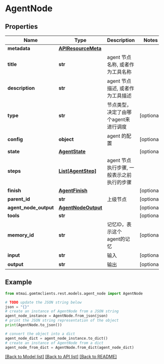 # AgentNode


## Properties

Name | Type | Description | Notes
------------ | ------------- | ------------- | -------------
**metadata** | [**APIResourceMeta**](APIResourceMeta.md) |  | 
**title** | **str** | agent 节点名称, 或者作为工具名称 | 
**description** | **str** | agent 节点描述, 或者作为工具描述 | 
**type** | **str** | 节点类型，决定了由哪个agent来进行调度 | [optional] 
**config** | **object** | agent 的配置 | [optional] 
**state** | [**AgentState**](AgentState.md) |  | [optional] 
**steps** | [**List[AgentStep]**](AgentStep.md) | agent 节点执行步骤, 一般表示之前执行的步骤 | 
**finish** | [**AgentFinish**](AgentFinish.md) |  | [optional] 
**parent_id** | **str** | 上级节点 | [optional] 
**agent_node_output** | [**AgentNodeOutput**](AgentNodeOutput.md) |  | [optional] 
**tools** | **str** |  | [optional] 
**memory_id** | **str** | 记忆ID，表示这个agent的记忆 | [optional] 
**input** | **str** | 输入 | [optional] 
**output** | **str** | 输出 | [optional] 

## Example

```python
from mtmai.gomtmclients.rest.models.agent_node import AgentNode

# TODO update the JSON string below
json = "{}"
# create an instance of AgentNode from a JSON string
agent_node_instance = AgentNode.from_json(json)
# print the JSON string representation of the object
print(AgentNode.to_json())

# convert the object into a dict
agent_node_dict = agent_node_instance.to_dict()
# create an instance of AgentNode from a dict
agent_node_from_dict = AgentNode.from_dict(agent_node_dict)
```
[[Back to Model list]](../README.md#documentation-for-models) [[Back to API list]](../README.md#documentation-for-api-endpoints) [[Back to README]](../README.md)


